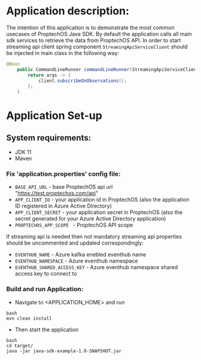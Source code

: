# Application description:
The intention of this application is to demonstrate the most common usecases of ProptechOS Java SDK.
By default the application calls all main sdk services to retrieve the data from ProptechOS API.
In order to start streaming api client spring component `StreamingApiServiceClient` should be injected in main class in the following way:
````java
@Bean
	public CommandLineRunner commandLineRunner(StreamingApiServiceClient client) {
		return args -> {
			client.subscribeOnObservations();
		};
	}
```` 

# Application Set-up
## System requirements:
* JDK 11
* Maven


### Fix 'application.properties' config file:
* `BASE_API_URL` - base ProptechOS api url "https://test.proptechos.com/api"
* `APP_CLIENT_ID` - your application id in ProptechOS (also the application ID registered in Azure Active Directory)
* `APP_CLIENT_SECRET` - your application secret in ProptechOS (also the secret generated for your Azure Active Directory application)
* `PROPTECHOS_APP_SCOPE ` - ProptechOS API scope

If streaming api is needed then not mandatory streaming api properties should be uncommented and updated correspondingly:
* `EVENTHUB_NAME` - Azure kafka enebled eventhub name
* `EVENTHUB_NAMESPACE` - Azure eventhub namespace
* `EVENTHUB_SHARED_ACCESS_KEY` - Azure eventhub namespace shared access key to connect to



### Build and run Application:
* Navigate to <APPLICATION_HOME> and run
```
bash
mvn clean install
```

* Then start the application
```
bash
cd target/
java -jar java-sdk-example-1.0-SNAPSHOT.jar
```
